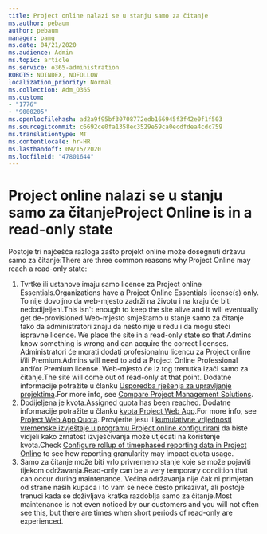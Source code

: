 ```yaml
---
title: Project online nalazi se u stanju samo za čitanje
ms.author: pebaum
author: pebaum
manager: pamg
ms.date: 04/21/2020
ms.audience: Admin
ms.topic: article
ms.service: o365-administration
ROBOTS: NOINDEX, NOFOLLOW
localization_priority: Normal
ms.collection: Adm_O365
ms.custom:
- "1776"
- "9000205"
ms.openlocfilehash: ad2a9f95bf30708772edb166945f3f42e0f1f503
ms.sourcegitcommit: c6692ce0fa1358ec3529e59ca0ecdfdea4cdc759
ms.translationtype: MT
ms.contentlocale: hr-HR
ms.lasthandoff: 09/15/2020
ms.locfileid: "47801644"
---
```

# <a name="project-online-is-in-a-read-only-state"></a><span data-ttu-id="68530-102">Project online nalazi se u stanju samo za čitanje</span><span class="sxs-lookup"><span data-stu-id="68530-102">Project Online is in a read-only state</span></span>

<span data-ttu-id="68530-103">Postoje tri najčešća razloga zašto projekt online može dosegnuti državu samo za čitanje:</span><span class="sxs-lookup"><span data-stu-id="68530-103">There are three common reasons why Project Online may reach a read-only state:</span></span>

1. <span data-ttu-id="68530-104">Tvrtke ili ustanove imaju samo licence za Project online Essentials.</span><span class="sxs-lookup"><span data-stu-id="68530-104">Organizations have a Project Online Essentials license(s) only.</span></span> <span data-ttu-id="68530-105">To nije dovoljno da web-mjesto zadrži na životu i na kraju će biti nedodijeljeni.</span><span class="sxs-lookup"><span data-stu-id="68530-105">This isn't enough to keep the site alive and it will eventually get de-provisioned.</span></span><span data-ttu-id="68530-106">Web-mjesto smještamo u stanje samo za čitanje tako da administratori znaju da nešto nije u redu i da mogu steći ispravne licence.</span><span class="sxs-lookup"><span data-stu-id="68530-106"> We place the site in a read-only state so that Admins know something is wrong and can acquire the correct licenses.</span></span> <span data-ttu-id="68530-107">Administratori će morati dodati profesionalnu licencu za Project online i/ili Premium.</span><span class="sxs-lookup"><span data-stu-id="68530-107">Admins will need to add a Project Online Professional and/or Premium license.</span></span> <span data-ttu-id="68530-108">Web-mjesto će iz tog trenutka izaći samo za čitanje.</span><span class="sxs-lookup"><span data-stu-id="68530-108">The site will come out of read-only at that point.</span></span> <span data-ttu-id="68530-109">Dodatne informacije potražite u članku [Usporedba rješenja za upravljanje projektima](https://products.office.com/project/compare-microsoft-project-management-software?tab=1).</span><span class="sxs-lookup"><span data-stu-id="68530-109">For more info, see [Compare Project Management Solutions](https://products.office.com/project/compare-microsoft-project-management-software?tab=1).</span></span>
2. <span data-ttu-id="68530-110">Dodijeljena je kvota.</span><span class="sxs-lookup"><span data-stu-id="68530-110">Assigned quota has been reached.</span></span> <span data-ttu-id="68530-111">Dodatne informacije potražite u članku [kvota Project Web App](https://docs.microsoft.com/projectonline/tune-project-online-performance#project-web-app-quota).</span><span class="sxs-lookup"><span data-stu-id="68530-111">For more info, see [Project Web App Quota](https://docs.microsoft.com/projectonline/tune-project-online-performance#project-web-app-quota).</span></span> <span data-ttu-id="68530-112">Provjerite jesu li [kumulativne vrijednosti vremenske izvještaje u programu Project online konfigurirani](https://docs.microsoft.com/ProjectOnline/configure-rollup-of-timephased-reporting-data-in-project-online) da biste vidjeli kako zrnatost izvješćivanja može utjecati na korištenje kvota.</span><span class="sxs-lookup"><span data-stu-id="68530-112">Check [Configure rollup of timephased reporting data in Project Online](https://docs.microsoft.com/ProjectOnline/configure-rollup-of-timephased-reporting-data-in-project-online) to see how reporting granularity may impact quota usage.</span></span>
3. <span data-ttu-id="68530-113">Samo za čitanje može biti vrlo privremeno stanje koje se može pojaviti tijekom održavanja.</span><span class="sxs-lookup"><span data-stu-id="68530-113">Read-only can be a very temporary condition that can occur during maintenance.</span></span> <span data-ttu-id="68530-114">Većina održavanja nije čak ni primjetan od strane naših kupaca i to vam se neće često prikazivat, ali postoje trenuci kada se doživljava kratka razdoblja samo za čitanje.</span><span class="sxs-lookup"><span data-stu-id="68530-114">Most maintenance is not even noticed by our customers and you will not often see this, but there are times when short periods of read-only are experienced.</span></span>
